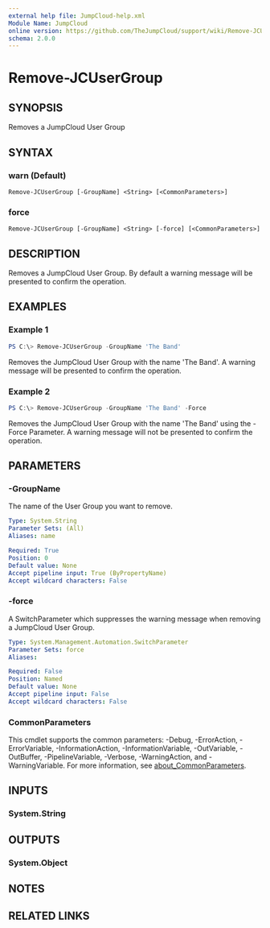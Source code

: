 ```yaml
---
external help file: JumpCloud-help.xml
Module Name: JumpCloud
online version: https://github.com/TheJumpCloud/support/wiki/Remove-JCUserGroup
schema: 2.0.0
---
```


# Remove-JCUserGroup

## SYNOPSIS
Removes a JumpCloud User Group

## SYNTAX

### warn (Default)
```
Remove-JCUserGroup [-GroupName] <String> [<CommonParameters>]
```

### force
```
Remove-JCUserGroup [-GroupName] <String> [-force] [<CommonParameters>]
```

## DESCRIPTION
Removes a JumpCloud User Group. By default a warning message will be presented to confirm the operation.

## EXAMPLES

### Example 1
```powershell
PS C:\> Remove-JCUserGroup -GroupName 'The Band'
```

Removes the JumpCloud User Group with the name 'The Band'. A warning message will be presented to confirm the operation.

### Example 2
```powershell
PS C:\> Remove-JCUserGroup -GroupName 'The Band' -Force
```

Removes the JumpCloud User Group with the name 'The Band' using the -Force Parameter. A warning message will not be presented to confirm the operation.

## PARAMETERS

### -GroupName
The name of the User Group you want to remove.

```yaml
Type: System.String
Parameter Sets: (All)
Aliases: name

Required: True
Position: 0
Default value: None
Accept pipeline input: True (ByPropertyName)
Accept wildcard characters: False
```

### -force
A SwitchParameter which suppresses the warning message when removing a JumpCloud User Group.

```yaml
Type: System.Management.Automation.SwitchParameter
Parameter Sets: force
Aliases:

Required: False
Position: Named
Default value: None
Accept pipeline input: False
Accept wildcard characters: False
```

### CommonParameters
This cmdlet supports the common parameters: -Debug, -ErrorAction, -ErrorVariable, -InformationAction, -InformationVariable, -OutVariable, -OutBuffer, -PipelineVariable, -Verbose, -WarningAction, and -WarningVariable. For more information, see [about_CommonParameters](http://go.microsoft.com/fwlink/?LinkID=113216).

## INPUTS

### System.String

## OUTPUTS

### System.Object
## NOTES

## RELATED LINKS
